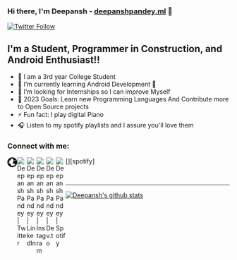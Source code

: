 ### Hi there, I'm Deepansh - [deepanshpandey.ml][website] 👋

[![Twitter Follow](https://img.shields.io/twitter/follow/deepanshpandey_?label=Follow%20me%20on%20Twitter&style=for-the-badge)](https://twitter.com/deepanshpandey_)

## I'm a Student, Programmer in Construction, and Android Enthusiast!!

- 🔭 I am a 3rd year College Student
- 🌱 I’m currently learning Android Development 🤣
- 👯 I’m looking for Internships so I can improve Myself
- 🥅 2023 Goals: Learn new Programming Languages And Contribute more to Open Source projects
- ⚡ Fun fact: I play digital Piano
- 🎧 Listen to my spotify playlists and I assure you'll love them


### Connect with me:

[<img align="left" alt="deepanshpandey.ml" width="22px" src="https://raw.githubusercontent.com/iconic/open-iconic/master/svg/globe.svg" />][website]
[<img align="left" alt="Deepansh Pandey | Twitter" width="22px" src="https://cdn.jsdelivr.net/npm/simple-icons@v3/icons/twitter.svg" />][twitter]
[<img align="left" alt="Deepansh Pandey | LinkedIn" width="22px" src="https://cdn.jsdelivr.net/npm/simple-icons@v3/icons/linkedin.svg" />][linkedin]
[<img align="left" alt="Deepansh Pandey | Instagram" width="22px" src="https://cdn.jsdelivr.net/npm/simple-icons@v3/icons/instagram.svg" />][instagram]
[<img align="left" alt="Deepansh Pandey | Dev.to" width="22px" src="https://cdn.jsdelivr.net/npm/simple-icons@3.13.0/icons/dev-dot-to.svg" />][dev]
[<img align="left" alt="Deepansh Pandey | Spotify" width="22px" src="https://cdn.jsdelivr.net/npm/simple-icons@3.13.0/icons/spotify.svg" />][spotify]

<br />

---
[![Deepansh's github stats](https://github-readme-stats.vercel.app/api?username=deepanshpandey)](https://github.com/deepanshpandey?tab=repositories)

</details>

[website]: https://deepanshpandey.ml
[twitter]: https://twitter.com/deepanshpandey_
[instagram]: https://instagram.com/coffeeinacafe
[linkedin]: https://www.linkedin.com/in/deepansh-pandey-8abb531b4
[dev]: https://dev.to/deepanshpandey
